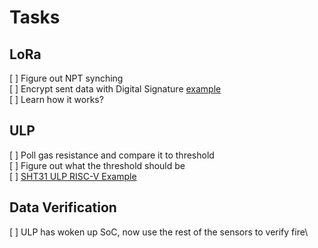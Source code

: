 # Tasks
## LoRa
[ ] Figure out NPT synching\
[ ] Encrypt sent data with Digital Signature [example](https://github.com/espressif/esp-idf/blob/5b11895700/examples/protocols/mqtt/ssl_ds/README.md)\
[ ] Learn how it works?

## ULP
[ ] Poll gas resistance and compare it to threshold\
[ ] Figure out what the threshold should be\
[ ] [SHT31 ULP RISC-V Example](https://github.com/bw38/esp32s2_examples/blob/4b3270954448f41de7a48d246e070044fe03465c/riscv_sht31/main/ulp/riscv_sht31.c)

## Data Verification
[ ] ULP has woken up SoC, now use the rest of the sensors to verify fire\
